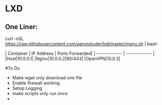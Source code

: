 # LXD

## One Liner:

curl -sSL https://raw.githubusercontent.com/aaronstuder/lxd/master/menu.sh | bash

| Container | IP Address | Ports Forwarded|
| ------------- | ------------- |
|Host|10.0.0.1|
|Nginx|10.0.0.2|80/443|
|OpenVPN|10.0.3|

#To Do
- Make wget only download one file
- Enable firewall working
- Setup Logging
- make scripts only run once
- 
